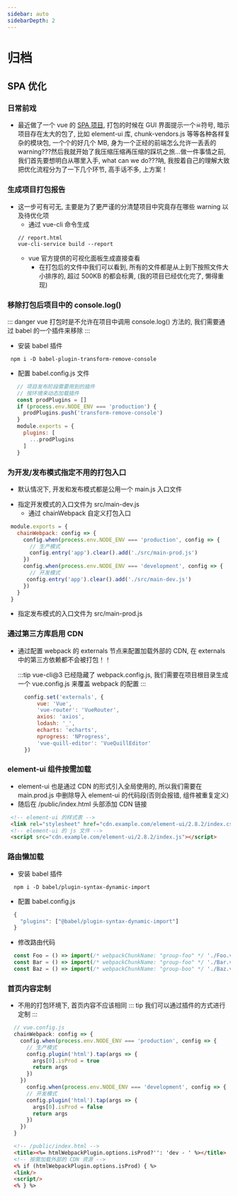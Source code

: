```yaml
---
sidebar: auto
sidebarDepth: 2
---
```


# 归档
## SPA 优化
### 日常前戏
- 最近做了一个 vue 的 [SPA 项目](http://http://101.132.236.21/vue/#/login), 打包的时候在 GUI 界面提示一个☠符号, 暗示项目存在太大的包了, 比如 element-ui 库, chunk-vendors.js 等等各种各样复杂的模块包, 一个个的好几个 MB, 身为一个正经的前端怎么允许一丢丢的 warning???然后我就开始了我压缩压缩再压缩的踩坑之旅...做一件事情之前, 我们首先要想明白从哪里入手, what can we do???呐, 我按着自己的理解大致把优化流程分为了一下几个环节, 高手话不多, 上方案！
### 生成项目打包报告
- 这一步可有可无, 主要是为了更严谨的分清楚项目中究竟存在哪些 warning 以及待优化项
    + 通过 vue-cli 命令生成
    ```
    // report.html
    vue-cli-service build --report
    ```
  + vue 官方提供的可视化面板生成直接查看
    * 在打包后的文件中我们可以看到, 所有的文件都是从上到下按照文件大小排序的, 超过 500KB 的都会标黄, (我的项目已经优化完了, 懒得重现)
### 移除打包后项目中的 console.log()
::: danger
vue 打包时是不允许在项目中调用 console.log() 方法的, 我们需要通过 babel 的一个插件来移除
:::
  + 安装 babel 插件
  ```
   npm i -D babel-plugin-transform-remove-console
  ```
  + 配置 babel.config.js 文件
 ```javascript
    // 项目发布阶段需要用到的插件
    // 按环境来动态加载插件
    const prodPlugins = []
    if (process.env.NODE_ENV === 'production') {
      prodPlugins.push('transform-remove-console')
    }
    module.exports = {
      plugins: [
        ...prodPlugins
      ]
    }
  ```
### 为开发/发布模式指定不用的打包入口
  + 默认情况下, 开发和发布模式都是公用一个 main.js 入口文件
   * 指定开发模式的入口文件为 src/main-dev.js
     - 通过 chainWebpack 自定义打包入口
   ```javascript
    module.exports = {
      chainWebpack: config => {
        config.when(process.env.NODE_ENV === 'production', config => {
          // 生产模式
          config.entry('app').clear().add('./src/main-prod.js')
        })
        config.when(process.env.NODE_ENV === 'development', config => {
          // 开发模式
         config.entry('app').clear().add('./src/main-dev.js')
        })
      }
    }
   ```
   * 指定发布模式的入口文件为 src/main-prod.js


### 通过第三方库启用 CDN

  + 通过配置 webpack 的 externals 节点来配置加载外部的 CDN, 在 externals 中的第三方依赖都不会被打包！！

    :::tip
    vue-cli@3 已经隐藏了 webpack.config.js, 我们需要在项目根目录生成一个 vue.config.js 来覆盖 webpack 的配置 
    :::
    ```javascript
      config.set('externals', {
          vue: 'Vue',
          'vue-router': 'VueRouter',
          axios: 'axios',
          lodash: '_',
          echarts: 'echarts',
          nprogress: 'NProgress',
          'vue-quill-editor': 'VueQuillEditor'
      })
    ```
### element-ui 组件按需加载
  + element-ui 也是通过 CDN 的形式引入全局使用的, 所以我们需要在 main.prod.js 中删除导入 element-ui 的代码段(否则会报错, 组件被重复定义)
  + 随后在 /public/index.html 头部添加 CDN 链接
  ```html
   <!-- element-ui 的样式表 -->
   <link rel="stylesheet" href="cdn.example.com/element-ui/2.8.2/index.css" /> 
   <!-- element-ui 的 js 文件 -->
   <script src="cdn.example.com/element-ui/2.8.2/index.js"></script>
  ```
### 路由懒加载
  + 安装 babel 插件
  ```
    npm i -D babel/plugin-syntax-dynamic-import
  ```
  + 配置 babel.config.js
  ```javascript
    {
      "plugins": ["@babel/plugin-syntax-dynamic-import"]
    }
  ```
  + 修改路由代码
  ```javascript
    const Foo = () => import(/* webpackChunkName: "group-foo" */ './Foo.vue')
    const Bar = () => import(/* webpackChunkName: "group-foo" */ './Bar.vue')
    const Baz = () => import(/* webpackChunkName: "group-boo" */ './Baz.vue')
  ```
### 首页内容定制
  + 不用的打包环境下, 首页内容不应该相同
  ::: tip
    我们可以通过插件的方式进行定制
  :::
  ```javascript
    // vue.config.js
    chainWebpack: config => {
      config.when(process.env.NODE_ENV === 'production', config => {
        // 生产模式
        config.plugin('html').tap(args => {
          args[0].isProd = true
          return args
        })  
      })
        config.when(process.env.NODE_ENV === 'development', config => {
        // 开发模式
        config.plugin('html').tap(args => {
          args[0].isProd = false
          return args
        })  
      })
    }
  ```
  ```html
    <!-- /public/index.html -->
    <title><%= htmlWebpackPlugin.options.isProd?'': 'dev - ' %></title>
    <!-- 按需加载外部的 CDN 资源 -->
    <% if (htmlWebpackPlugin.options.isProd) { %>
    <link/>
    <script/>
    <% } %>
  ```


